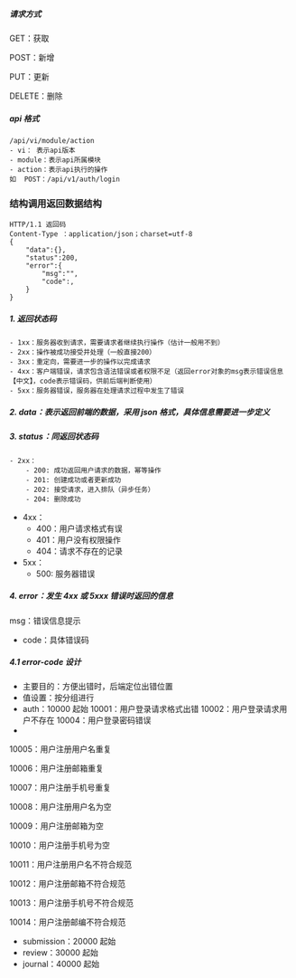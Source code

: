 ##### 请求方式

GET：获取

POST：新增

PUT：更新

DELETE：删除

##### api 格式

```
/api/vi/module/action
- vi： 表示api版本
- module：表示api所属模块
- action：表示api执行的操作
如  POST：/api/v1/auth/login
```

### 结构调用返回数据结构

```
HTTP/1.1 返回码
Content-Type ：application/json；charset=utf-8
{
	"data":{},
	"status":200,
	"error":{
		"msg":"",
		"code":,
	}
}
```

##### 1. 返回状态码

```
- 1xx：服务器收到请求，需要请求者继续执行操作（估计一般用不到）
- 2xx：操作被成功接受并处理（一般直接200）
- 3xx：重定向，需要进一步的操作以完成请求
- 4xx：客户端错误，请求包含语法错误或者权限不足（返回error对象的msg表示错误信息【中文】，code表示错误码，供前后端判断使用）
- 5xx：服务器错误，服务器在处理请求过程中发生了错误
```

##### 2. data：表示返回前端的数据，采用 json 格式，具体信息需要进一步定义

##### 3. status：同返回状态码

```
- 2xx：
	- 200: 成功返回用户请求的数据，幂等操作
	- 201: 创建成功或者更新成功
	- 202: 接受请求，进入排队（异步任务）
	- 204: 删除成功
```

- 4xx：
  - 400：用户请求格式有误
  - 401：用户没有权限操作
  - 404：请求不存在的记录
- 5xx：
  - 500: 服务器错误

##### 4. error：发生 4xx 或 5xxx 错误时返回的信息

msg：错误信息提示

- code：具体错误码

##### 4.1 error-code 设计

- 主要目的：方便出错时，后端定位出错位置
- 值设置：按分组进行
- auth：10000 起始
  10001：用户登录请求格式出错
  10002：用户登录请求用户不存在
  10004：用户登录密码错误
- 

  10005：用户注册用户名重复

  10006：用户注册邮箱重复

  10007：用户注册手机号重复

  10008：用户注册用户名为空

  10009：用户注册邮箱为空

  10010：用户注册手机号为空

  10011：用户注册用户名不符合规范

  10012：用户注册邮箱不符合规范

  10013：用户注册手机号不符合规范

  10014：用户注册邮编不符合规范

- submission：20000 起始
- review：30000 起始
- journal：40000 起始
